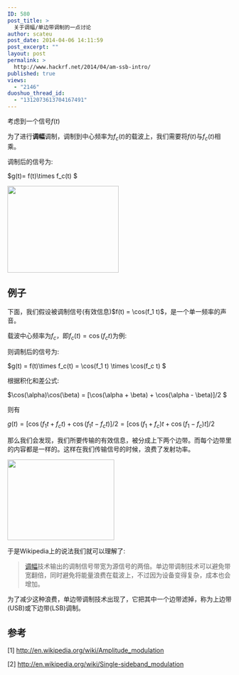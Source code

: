 ```yaml
---
ID: 580
post_title: >
  关于调幅/单边带调制的一点讨论
author: scateu
post_date: 2014-04-06 14:11:59
post_excerpt: ""
layout: post
permalink: >
  http://www.hackrf.net/2014/04/am-ssb-intro/
published: true
views:
  - "2146"
duoshuo_thread_id:
  - "1312073613704167491"
---
```

考虑到一个信号$f(t)$

为了进行<strong>调幅</strong>调制，调制到中心频率为$f_c(t)$的载波上，我们需要将$f(t)$与$f_c(t)$相乘。

调制后的信号为:

$g(t)= f(t)\times f_c(t) $

<img class="alignnone" alt="" src="http://upload.wikimedia.org/wikipedia/commons/thumb/a/a4/Amfm3-en-de.gif/250px-Amfm3-en-de.gif" width="250" height="195" />
<h2>例子</h2>
下面，我们假设被调制信号(有效信息)$f(t) = \cos(f_1 t)$，是一个单一频率的声音。

载波中心频率为$f_c$，即$f_c(t)=\cos(f_c t)$为例:

则调制后的信号为:

$g(t) = f(t)\times f_c(t) = \cos(f_1 t) \times \cos(f_c t) $

根据积化和差公式:

$\cos(\alpha)\cos(\beta) = [\cos(\alpha + \beta) + \cos(\alpha - \beta)]/2 $

则有

$g(t) = [\cos(f_1 t + f_c t) + \cos(f_1 t - f_c t)]/2 = [\cos(f_1 + f_c)t + \cos(f_1 - f_c)t]/2$

那么我们会发现，我们所要传输的有效信息，被分成上下两个边带。而每个边带里的内容都是一样的。这样在我们传输信号的时候，浪费了发射功率。

<img class="alignnone" alt="" src="http://upload.wikimedia.org/wikipedia/commons/thumb/f/fd/Am-sidebands.png/240px-Am-sidebands.png" width="240" height="181" />

于是Wikipedia上的说法我们就可以理解了:
<blockquote><a title="幅度调制" href="http://zh.wikipedia.org/wiki/%E5%B9%85%E5%BA%A6%E8%B0%83%E5%88%B6">调幅</a>技术输出的调制信号带宽为源信号的两倍。单边带调制技术可以避免带宽翻倍，同时避免将能量浪费在载波上，不过因为设备变得复杂，成本也会增加。</blockquote>
为了减少这种浪费，单边带调制技术出现了，它把其中一个边带滤掉，称为上边带(USB)或下边带(LSB)调制。
<h2>参考</h2>
[1] <a href="http://en.wikipedia.org/wiki/Amplitude_modulation">http://en.wikipedia.org/wiki/Amplitude_modulation</a>

[2] <a href="http://en.wikipedia.org/wiki/Single-sideband_modulation">http://en.wikipedia.org/wiki/Single-sideband_modulation</a>